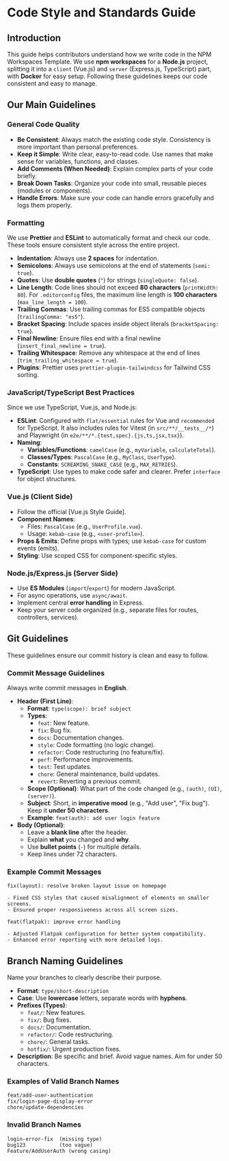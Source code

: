 # Code Style and Standards Guide

## Introduction

This guide helps contributors understand how we write code in the NPM
Workspaces Template. We use **npm workspaces** for a **Node.js** project,
splitting it into a `client` (Vue.js) and `server` (Express.js, TypeScript) part,
with **Docker** for easy setup. Following these guidelines keeps our code
consistent and easy to manage.

## Our Main Guidelines

### General Code Quality

- **Be Consistent**: Always match the existing code style. Consistency is more
  important than personal preferences.
- **Keep it Simple**: Write clear, easy-to-read code. Use names that make sense
  for variables, functions, and classes.
- **Add Comments (When Needed)**: Explain complex parts of your code briefly.
- **Break Down Tasks**: Organize your code into small, reusable pieces
  (modules or components).
- **Handle Errors**: Make sure your code can handle errors gracefully and logs
  them properly.

### Formatting

We use **Prettier** and **ESLint** to automatically format and check our code.
These tools ensure consistent style across the entire project.

- **Indentation**: Always use **2 spaces** for indentation.
- **Semicolons**: Always use semicolons at the end of statements (`semi: true`).
- **Quotes**: Use **double quotes** (`"`) for strings (`singleQuote: false`).
- **Line Length**: Code lines should not exceed **80 characters**
  (`printWidth: 80`). For `.editorconfig` files, the maximum line length is
  **100 characters** (`max_line_length = 100`).
- **Trailing Commas**: Use trailing commas for ES5 compatible objects
  (`trailingComma: "es5"`).
- **Bracket Spacing**: Include spaces inside object literals
  (`bracketSpacing: true`).
- **Final Newline**: Ensure files end with a final newline
  (`insert_final_newline = true`).
- **Trailing Whitespace**: Remove any whitespace at the end of lines
  (`trim_trailing_whitespace = true`).
- **Plugins**: Prettier uses `prettier-plugin-tailwindcss` for Tailwind CSS
  sorting.

### JavaScript/TypeScript Best Practices

Since we use TypeScript, Vue.js, and Node.js:

- **ESLint**: Configured with `flat/essential` rules for Vue and `recommended`
  for TypeScript. It also includes rules for Vitest (in `src/**/__tests__/*`)
  and Playwright (in `e2e/**/*.{test,spec}.{js,ts,jsx,tsx}`).
- **Naming**:
  - **Variables/Functions**: `camelCase` (e.g., `myVariable`, `calculateTotal`).
  - **Classes/Types**: `PascalCase` (e.g., `MyClass`, `UserType`).
  - **Constants**: `SCREAMING_SNAKE_CASE` (e.g., `MAX_RETRIES`).
- **TypeScript**: Use types to make code safer and clearer. Prefer `interface`
  for object structures.

### Vue.js (Client Side)

- Follow the official [Vue.js Style Guide].
- **Component Names**:
  - Files: `PascalCase` (e.g., `UserProfile.vue`).
  - Usage: `kebab-case` (e.g., `<user-profile>`).
- **Props & Emits**: Define props with types; use `kebab-case` for custom
  events (emits).
- **Styling**: Use scoped CSS for component-specific styles.

### Node.js/Express.js (Server Side)

- Use **ES Modules** (`import`/`export`) for modern JavaScript.
- For async operations, use `async/await`.
- Implement central **error handling** in Express.
- Keep your server code organized (e.g., separate files for routes, controllers,
  services).

## Git Guidelines

These guidelines ensure our commit history is clean and easy to follow.

### Commit Message Guidelines

Always write commit messages in **English**.

- **Header (First Line)**:
  - **Format**: `type(scope): brief subject`
  - **Types**:
    - `feat`: New feature.
    - `fix`: Bug fix.
    - `docs`: Documentation changes.
    - `style`: Code formatting (no logic change).
    - `refactor`: Code restructuring (no feature/fix).
    - `perf`: Performance improvements.
    - `test`: Test updates.
    - `chore`: General maintenance, build updates.
    - `revert`: Reverting a previous commit.
  - **Scope (Optional)**: What part of the code changed (e.g., `(auth)`,
    `(UI)`, `(server)`).
  - **Subject**: Short, in **imperative mood** (e.g., "Add user", "Fix bug").
    Keep it **under 50 characters**.
  - **Example**: `feat(auth): add user login feature`
- **Body (Optional)**:
  - Leave a **blank line** after the header.
  - Explain **what** you changed and **why**.
  - Use **bullet points** (`-`) for multiple details.
  - Keep lines under 72 characters.

### Example Commit Messages

```git
fix(layout): resolve broken layout issue on homepage

- Fixed CSS styles that caused misalignment of elements on smaller screens.
- Ensured proper responsiveness across all screen sizes.
```

```git
feat(flatpak): improve error handling

- Adjusted Flatpak configuration for better system compatibility.
- Enhanced error reporting with more detailed logs.
```

## Branch Naming Guidelines

Name your branches to clearly describe their purpose.

- **Format**: `type/short-description`
- **Case**: Use **lowercase** letters, separate words with **hyphens**.
- **Prefixes (Types)**:
  - `feat/`: New features.
  - `fix/`: Bug fixes.
  - `docs/`: Documentation.
  - `refactor/`: Code restructuring.
  - `chore/`: General tasks.
  - `hotfix/`: Urgent production fixes.
- **Description**: Be specific and brief. Avoid vague names. Aim for
  under 50 characters.

### Examples of Valid Branch Names

```none
feat/add-user-authentication
fix/login-page-display-error
chore/update-dependencies
```

### Invalid Branch Names

```none
login-error-fix  (missing type)
bug123           (too vague)
Feature/AddUserAuth (wrong casing)
```
